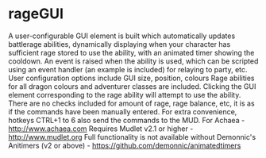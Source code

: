 # rageGUI
A user-configurable GUI element is built which automatically updates battlerage abilities, dynamically displaying when your character has sufficient rage stored to use the ability, with an animated timer showing the cooldown. An event is raised when the ability is used, which can be scripted using an event handler (an example is included) for relaying to party, etc.
User configuration options include GUI size, position, colours
Rage abilities for all dragon colours and adventurer classes are included.
Clicking the GUI element corresponding to the rage ability will attempt to use the ability. There are no checks included for amount of rage, rage balance, etc, it is as if the commands have been manually entered. For extra convenience, hotkeys CTRL+1 to 6 also send the commands to the MUD.
For Achaea - http://www.achaea.com
Requires Mudlet v2.1 or higher - http://www.mudlet.org
Full functionality is not available without Demonnic's Anitimers (v2 or above) - https://github.com/demonnic/animatedtimers
